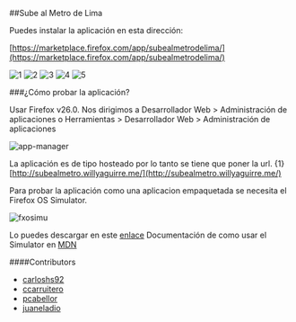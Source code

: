 ##Sube al Metro de Lima

Puedes instalar la aplicación en esta dirección:

[https://marketplace.firefox.com/app/subealmetrodelima/](https://marketplace.firefox.com/app/subealmetrodelima/)

![1](https://raw.github.com/marti1125/SubeAlMetro/master/1.png)
![2](https://raw.github.com/marti1125/SubeAlMetro/master/2.png)
![3](https://raw.github.com/marti1125/SubeAlMetro/master/3.png)
![4](https://raw.github.com/marti1125/SubeAlMetro/master/4.png)
![5](https://raw.github.com/marti1125/SubeAlMetro/master/5.png)

###¿Cómo probar la aplicación?

Usar Firefox v26.0.
Nos dirigimos a Desarrollador Web > Administración de aplicaciones o
Herramientas > Desarrollador Web > Administración de aplicaciones

![app-manager](https://raw.github.com/marti1125/SubeAlMetro/master/app-manager.png)

La aplicación es de tipo hosteado por lo tanto se tiene que poner la url.
{1}[http://subealmetro.willyaguirre.me/](http://subealmetro.willyaguirre.me/)

Para probar la aplicación como una aplicacion empaquetada se necesita
el Firefox OS Simulator.

![fxosimu](https://raw.github.com/marti1125/SubeAlMetro/master/fxosemulator.png)

Lo puedes descargar en este [enlace](https://addons.mozilla.org/es/firefox/addon/firefox-os-simulator/)
Documentación de como usar el Simulator en [MDN](https://developer.mozilla.org/en-US/docs/Tools/Firefox_OS_Simulator/Simulator_Walkthrough)


####Contributors
* [carloshs92](https://github.com/carloshs92)
* [ccarruitero](https://github.com/ccarruitero)
* [pcabellor](https://github.com/pcabellor)
* [juaneladio](https://github.com/juaneladio)